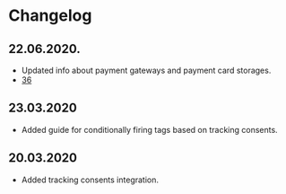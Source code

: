 # Changelog

## 22.06.2020.

* Updated info about payment gateways and payment card storages. 
* [36](https://github.com/MewsSystems/gitbook-distributor-guide/pull/36/files)

## 23.03.2020

* Added guide for conditionally firing tags based on tracking consents.

## 20.03.2020

* Added tracking consents integration.
